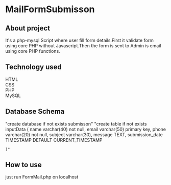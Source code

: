 # MailFormSubmisson
## About project
It's a php-mysql Script where user fill form details.First it validate form using core PHP without Javascript.Then the form is sent to Admin is email using core PHP functions. 
## Technology used
HTML<br>
CSS<br>
PHP<br>
MySQL<br>
## Database Schema
"create database if not exists submisson"
"create table if not exists inputData (
        name varchar(40) not null,
        email varchar(50) primary key,
        phone varchar(20) not null,
        subject varchar(30),
        message TEXT,
        submission_date TIMESTAMP DEFAULT CURRENT_TIMESTAMP
        
    )"
## How to use
just run FormMail.php on localhost


